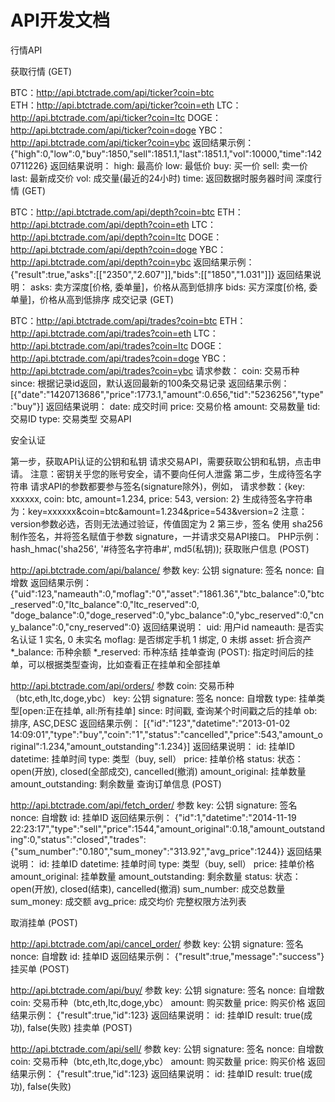 # API开发文档
行情API

获取行情 (GET)

BTC：http://api.btctrade.com/api/ticker?coin=btc <br>
ETH：http://api.btctrade.com/api/ticker?coin=eth
LTC：http://api.btctrade.com/api/ticker?coin=ltc
DOGE：http://api.btctrade.com/api/ticker?coin=doge
YBC：http://api.btctrade.com/api/ticker?coin=ybc
返回结果示例：
{"high":0,"low":0,"buy":1850,"sell":1851.1,"last":1851.1,"vol":10000,"time":1420711226}
返回结果说明：
high: 最高价
low: 最低价
buy: 买一价
sell: 卖一价
last: 最新成交价
vol: 成交量(最近的24小时)
time: 返回数据时服务器时间
深度行情 (GET)

BTC：http://api.btctrade.com/api/depth?coin=btc
ETH：http://api.btctrade.com/api/depth?coin=eth
LTC：http://api.btctrade.com/api/depth?coin=ltc
DOGE：http://api.btctrade.com/api/depth?coin=doge
YBC：http://api.btctrade.com/api/depth?coin=ybc
返回结果示例：
{"result":true,"asks":[["2350","2.607"]],"bids":[["1850","1.031"]]}
返回结果说明：
asks: 卖方深度[价格, 委单量]，价格从高到低排序
bids: 买方深度[价格, 委单量]，价格从高到低排序
成交记录 (GET)

BTC：http://api.btctrade.com/api/trades?coin=btc
ETH：http://api.btctrade.com/api/trades?coin=eth
LTC：http://api.btctrade.com/api/trades?coin=ltc
DOGE：http://api.btctrade.com/api/trades?coin=doge
YBC：http://api.btctrade.com/api/trades?coin=ybc
请求参数：
coin: 交易币种
since: 根据记录id返回，默认返回最新的100条交易记录
返回结果示例：
[{"date":"1420713686","price":1773.1,"amount":0.656,"tid":"5236256","type":"buy"}]
返回结果说明：
date: 成交时间
price: 交易价格
amount: 交易数量
tid: 交易ID
type: 交易类型
交易API

安全认证

第一步，获取API认证的公钥和私钥
请求交易API，需要获取公钥和私钥，点击申请。
注意：密钥关乎您的账号安全，请不要向任何人泄露
第二步，生成待签名字符串
请求API的参数都要参与签名(signature除外)，例如，
请求参数：{key: xxxxxx, coin: btc, amount=1.234, price: 543, version: 2}
生成待签名字符串为：key=xxxxxx&coin=btc&amount=1.234&price=543&version=2
注意：version参数必选，否则无法通过验证，传值固定为 2
第三步，签名
使用 sha256 制作签名，并将签名赋值于参数 signature，一并请求交易API接口。
PHP示例：hash_hmac('sha256', '#待签名字符串#', md5(私钥));
获取账户信息 (POST)

http://api.btctrade.com/api/balance/
参数
key: 公钥
signature: 签名
nonce: 自增数
返回结果示例：
{"uid":123,"nameauth":0,"moflag":"0","asset":"1861.36","btc_balance":0,"btc_reserved":0,"ltc_balance":0,"ltc_reserved":0, "doge_balance":0,"doge_reserved":0,"ybc_balance":0,"ybc_reserved":0,"cny_balance":0,"cny_reserved":0}
返回结果说明：
uid: 用户id
nameauth: 是否实名认证 1 实名, 0 未实名
moflag: 是否绑定手机 1 绑定, 0 未绑
asset: 折合资产
*_balance: 币种余额
*_reserved: 币种冻结
挂单查询 (POST): 指定时间后的挂单，可以根据类型查询，比如查看正在挂单和全部挂单

http://api.btctrade.com/api/orders/
参数
coin: 交易币种（btc,eth,ltc,doge,ybc）
key: 公钥
signature: 签名
nonce: 自增数
type: 挂单类型[open:正在挂单, all:所有挂单]
since: 时间戳, 查询某个时间戳之后的挂单
ob: 排序, ASC,DESC
返回结果示例：
[{"id":"123","datetime":"2013-01-02 14:09:01","type":"buy","coin":"1","status":"cancelled","price":543,"amount_original":1.234,"amount_outstanding":1.234}]
返回结果说明：
id: 挂单ID
datetime: 挂单时间
type: 类型（buy, sell）
price: 挂单价格
status: 状态：open(开放), closed(全部成交), cancelled(撤消)
amount_original: 挂单数量
amount_outstanding: 剩余数量
查询订单信息 (POST)

http://api.btctrade.com/api/fetch_order/
参数
key: 公钥
signature: 签名
nonce: 自增数
id: 挂单ID
返回结果示例：
{"id":1,"datetime":"2014-11-19 22:23:17","type":"sell","price":1544,"amount_original":0.18,"amount_outstanding":0,"status":"closed","trades":{"sum_number":"0.180","sum_money":"313.92","avg_price":1244}}
返回结果说明：
id: 挂单ID
datetime: 挂单时间
type: 类型（buy, sell）
price: 挂单价格
amount_original: 挂单数量
amount_outstanding: 剩余数量
status: 状态：open(开放), closed(结束), cancelled(撤消)
sum_number: 成交总数量
sum_money: 成交额
avg_price: 成交均价
完整权限方法列表

取消挂单 (POST)

http://api.btctrade.com/api/cancel_order/
参数
key: 公钥
signature: 签名
nonce: 自增数
id: 挂单ID
返回结果示例：
{"result":true,"message":"success"}
挂买单 (POST)

http://api.btctrade.com/api/buy/
参数
key: 公钥
signature: 签名
nonce: 自增数
coin: 交易币种（btc,eth,ltc,doge,ybc）
amount: 购买数量
price: 购买价格
返回结果示例：
{"result":true,"id":123}
返回结果说明：
id: 挂单ID
result: true(成功), false(失败)
挂卖单 (POST)

http://api.btctrade.com/api/sell/
参数
key: 公钥
signature: 签名
nonce: 自增数
coin: 交易币种（btc,eth,ltc,doge,ybc）
amount: 购买数量
price: 购买价格
返回结果示例：
{"result":true,"id":123}
返回结果说明：
id: 挂单ID
result: true(成功), false(失败)
